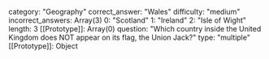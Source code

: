 category: "Geography"
correct_answer: "Wales"
difficulty: "medium"
incorrect_answers: Array(3)
0: "Scotland"
1: "Ireland"
2: "Isle of Wight"
length: 3
[[Prototype]]: Array(0)
question: "Which country inside the United Kingdom does NOT appear on its flag, the Union Jack?"
type: "multiple"
[[Prototype]]: Object
